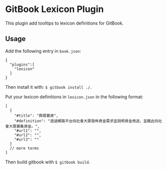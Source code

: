GitBook Lexicon Plugin
======================

This plugin add tooltips to lexicon definitions for GitBook.

Usage
-----

Add the following entry in `book.json`:

```
{
  "plugins":[
    "lexicon"
  ]
}
```

Then install it with: ```$ gitbook install ./```.

Put your lexicon definitions in `lexicon.json` in the following format:

```
[
  {
    "#title": "群眾募資",
    "#definition": "透過網路平台向社會大眾發佈資金需求並說明資金用途，並藉此向社會大眾募集資金。",
    "#url1": "",
    "#url2": "",
    "#url3": ""
  }
  // more terms
]
```

Then build gitbook with ```$ gitbook build```.
